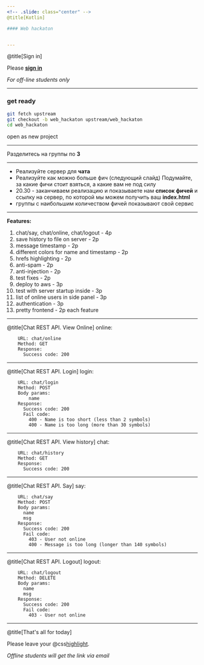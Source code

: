 ```yaml
---
<!-- .slide: class="center" -->
@title[Kotlin]

#### Web hackaton


---
```

@title[Sign in]
<!-- .slide: class="center" -->

Please [**sign in**](https://sphere.mail.ru/)
 
*For off-line students only*

---

### get ready
```bash
git fetch upstream
git checkout -b web_hackaton upstream/web_hackaton
cd web_hackaton
```
open as new project

---

Разделитесь на группы по **3**

---

- Реализуйте сервер для **чата**
- Реализуйте как можно больше фич (следующий слайд)
Подумайте, за какие фичи стоит взяться, а какие вам не под силу
- 20.30 - заканчиваем реализацию и показываете нам **список фичей** и ссылку на сервер, по которой мы можем получить ваш **index.html**
- группы с наибольшим количеством фичей показывают свой сервис

---

**Features:**
1. chat/say, chat/online, chat/logout - 4p
1. save history to file on server - 2p
1. message timestamp - 2p
1. different colors for name and timestamp - 2p
1. hrefs highlighting - 2p
1. anti-spam - 2p
1. anti-injection - 2p
1. test fixes - 2p
1. deploy to aws - 3p
1. test with server startup inside - 3p
1. list of online users in side panel - 3p
1. authentication - 3p
1. pretty frontend - 2p each feature

---

@title[Chat REST API. View Online]
online:
```
    URL: chat/online
    Method: GET
    Response:
      Success code: 200
```

---

@title[Chat REST API. Login]
login:
```
    URL: chat/login
    Method: POST
    Body params:
        name
    Response:
      Success code: 200
      Fail code:
        400 - Name is too short (less than 2 symbols)
        400 - Name is too long (more than 30 symbols)
```
---

@title[Chat REST API. View history]
chat:
```
    URL: chat/history
    Method: GET
    Response:
      Success code: 200
```

---

@title[Chat REST API. Say]
say:
```
    URL: chat/say
    Method: POST
    Body params:
      name
      msg
    Response:
      Success code: 200
      Fail code:
        403 - User not online
        400 - Message is too long (longer than 140 symbols)
```

---


@title[Chat REST API. Logout]
logout:

```
    URL: chat/logout
    Method: DELETE
    Body params:
      name
      msg
    Response:
      Success code: 200
      Fail code:
        403 - User not online
```
---

@title[That's all for today]

Please leave your @css[highlight](feedback).
 
*Offline students will get the link via email*
